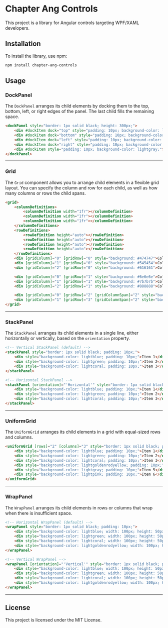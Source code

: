 # Chapter Ang Controls

This project is a library for Angular controls targeting WPF/XAML developers.

## Installation

To install the library, use npm:

```bash
npm install chapter-ang-controls
```

## Usage

### DockPanel

The `DockPanel` arranges its child elements by docking them to the top, bottom, left, or right edges of the panel. The last child fills the remaining space.

```html
<dockPanel style="border: 1px solid black; height: 300px;">
    <div #dockItem dock="top" style="padding: 10px; background-color: lightblue;">Top</div>
    <div #dockItem dock="bottom" style="padding: 10px; background-color: lightgreen;">Bottom</div>
    <div #dockItem dock="left" style="padding: 10px; background-color: lightcoral;">Left</div>
    <div #dockItem dock="right" style="padding: 10px; background-color: lightgoldenrodyellow;">Right</div>
    <div #dockItem style="padding: 10px; background-color: lightgray;">Center</div>
</dockPanel>
```

---

### Grid

The `Grid` component allows you to arrange child elements in a flexible grid layout. You can specify the column and row for each child, as well as how many columns or rows the child spans.

```html
<grid>
    <columnDefinitions>
        <columnDefinition width="1fr"></columnDefinition>
        <columnDefinition width="1fr"></columnDefinition>
        <columnDefinition width="1fr"></columnDefinition>
    </columnDefinitions>
    <rowDefinitions>
        <rowDefinition height="auto"></rowDefinition>
        <rowDefinition height="auto"></rowDefinition>
        <rowDefinition height="auto"></rowDefinition>
        <rowDefinition height="auto"></rowDefinition>
    </rowDefinitions>
    <div [gridColumn]="0" [gridRow]="0" style="background: #474747">Column 1 Row 1</div>
    <div [gridColumn]="1" [gridRow]="0" style="background: #545454">Column 2 Row 1</div>
    <div [gridColumn]="2" [gridRow]="0" style="background: #616161">Column 3 Row 1</div>

    <div [gridColumn]="0" [gridRow]="1" style="background: #6e6e6e">Column 1 Row 2</div>
    <div [gridColumn]="1" [gridRow]="1" style="background: #7b7b7b">Column 2 Row 2</div>
    <div [gridColumn]="2" [gridRow]="1" style="background: #888888">Column 3 Row 2</div>

    <div [gridColumn]="0" [gridRow]="2" [gridColumnSpan]="2" style="background: #959595">Column 1 ColumnSpan 2 Row 3</div>
    <div [gridColumn]="1" [gridRow]="3" [gridColumnSpan]="2" style="background: #a2a2a2">Column 2 ColumnSpan 2 Row 4</div>
</grid>
```

---

### StackPanel

The `StackPanel` arranges its child elements in a single line, either horizontally or vertically, based on the `orientation` property.

```html
<!-- Vertical StackPanel (default) -->
<stackPanel style="border: 1px solid black; padding: 10px;">
    <div style="background-color: lightblue; padding: 10px;">Item 1</div>
    <div style="background-color: lightgreen; padding: 10px;">Item 2</div>
    <div style="background-color: lightcoral; padding: 10px;">Item 3</div>
</stackPanel>

<!-- Horizontal StackPanel -->
<stackPanel [orientation]="'Horizontal'" style="border: 1px solid black; padding: 10px;">
    <div style="background-color: lightblue; padding: 10px;">Item 1</div>
    <div style="background-color: lightgreen; padding: 10px;">Item 2</div>
    <div style="background-color: lightcoral; padding: 10px;">Item 3</div>
</stackPanel>
```

---

### UniformGrid

The `UniformGrid` arranges its child elements in a grid with equal-sized rows and columns.

```html
<uniformGrid [rows]="2" [columns]="3" style="border: 1px solid black; padding: 10px;">
    <div style="background-color: lightblue; padding: 10px;">Item 1</div>
    <div style="background-color: lightgreen; padding: 10px;">Item 2</div>
    <div style="background-color: lightcoral; padding: 10px;">Item 3</div>
    <div style="background-color: lightgoldenrodyellow; padding: 10px;">Item 4</div>
    <div style="background-color: lightgray; padding: 10px;">Item 5</div>
    <div style="background-color: lightpink; padding: 10px;">Item 6</div>
</uniformGrid>
```

---

### WrapPanel

The `WrapPanel` arranges its child elements in rows or columns that wrap when there is insufficient space.

```html
<!-- Horizontal WrapPanel (default) -->
<wrapPanel style="border: 1px solid black; padding: 10px;">
    <div style="background-color: lightblue; width: 100px; height: 50px;">Item 1</div>
    <div style="background-color: lightgreen; width: 100px; height: 50px;">Item 2</div>
    <div style="background-color: lightcoral; width: 100px; height: 50px;">Item 3</div>
    <div style="background-color: lightgoldenrodyellow; width: 100px; height: 50px;">Item 4</div>
</wrapPanel>

<!-- Vertical WrapPanel -->
<wrapPanel [orientation]="'Vertical'" style="border: 1px solid black; padding: 10px; height: 200px;">
    <div style="background-color: lightblue; width: 100px; height: 50px;">Item 1</div>
    <div style="background-color: lightgreen; width: 100px; height: 50px;">Item 2</div>
    <div style="background-color: lightcoral; width: 100px; height: 50px;">Item 3</div>
    <div style="background-color: lightgoldenrodyellow; width: 100px; height: 50px;">Item 4</div>
</wrapPanel>
```

---

## License

This project is licensed under the MIT License.